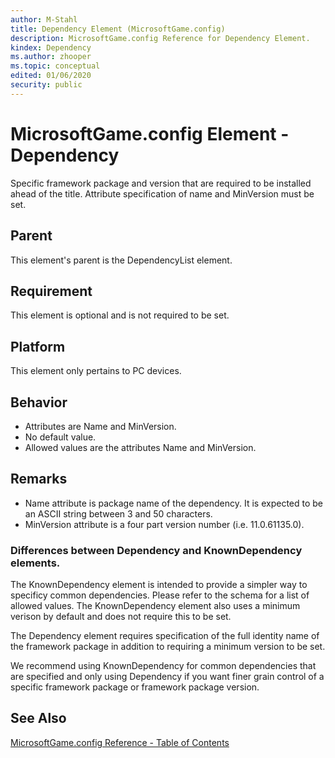 ```yaml
---
author: M-Stahl
title: Dependency Element (MicrosoftGame.config)
description: MicrosoftGame.config Reference for Dependency Element.
kindex: Dependency
ms.author: zhooper
ms.topic: conceptual
edited: 01/06/2020
security: public
---
```


# MicrosoftGame.config Element - Dependency

Specific framework package and version that are required to be installed ahead of the title. Attribute specification of name and MinVersion must be set.

## Parent
This element's parent is the DependencyList element.

## Requirement
This element is optional and is not required to be set. 

## Platform
This element only pertains to PC devices.

## Behavior
* Attributes are Name and MinVersion.
* No default value.
* Allowed values are the attributes Name and MinVersion.

## Remarks
* Name attribute is package name of the dependency. It is expected to be an ASCII string between 3 and 50 characters.
* MinVersion attribute is a four part version number (i.e. 11.0.61135.0).

### Differences between Dependency and KnownDependency elements.
The KnownDependency element is intended to provide a simpler way to specificy common dependencies. Please refer to the schema for a list of allowed values. The KnownDependency element also uses a minimum verison by default and does not require this to be set.

The Dependency element requires specification of the full identity name of the framework package in addition to requiring a minimum version to be set.

We recommend using KnownDependency for common dependencies that are specified and only using Dependency if you want finer grain control of a specific framework package or framework package version.

## See Also
[MicrosoftGame.config Reference - Table of Contents](gc-microsoftgameconfig-toc.md)  